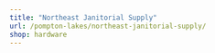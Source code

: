 ```yaml
---
title: "Northeast Janitorial Supply"
url: /pompton-lakes/northeast-janitorial-supply/
shop: hardware
---
```

